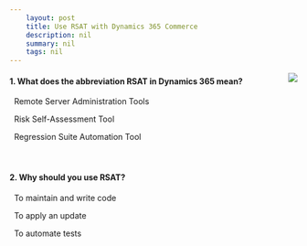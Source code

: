 ```yaml
---
    layout: post
    title: Use RSAT with Dynamics 365 Commerce  
    description: nil
    summary: nil
    tags: nil
---
```



 <a target="_blank" href="https://docs.microsoft.com/en-us/learn/modules/use-regression-suite-automation-tool-rsat/06-check/"><i class="fas fa-external-link-alt"></i> </a>
 <img align="right" src="https://docs.microsoft.com/en-us/learn/achievements/rsat-commerce.svg">
####  1. What does the abbreviation RSAT in Dynamics 365 mean?


<i class='far fa-square'></i> &nbsp;&nbsp;Remote Server Administration Tools

<i class='far fa-square'></i> &nbsp;&nbsp;Risk Self-Assessment Tool

<i class='fas fa-check-square' style='color: Dodgerblue;'></i> &nbsp;&nbsp;Regression Suite Automation Tool
<br />
<br />
<br />

####  2. Why should you use RSAT?


<i class='far fa-square'></i> &nbsp;&nbsp;To maintain and write code

<i class='far fa-square'></i> &nbsp;&nbsp;To apply an update

<i class='fas fa-check-square' style='color: Dodgerblue;'></i> &nbsp;&nbsp;To automate tests
<br />
<br />
<br />
